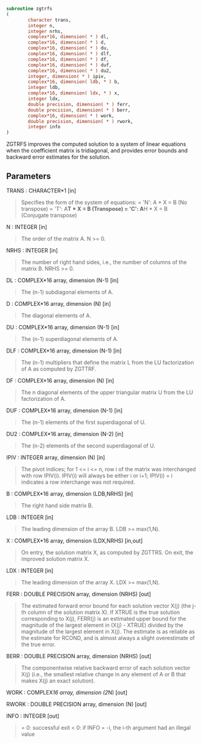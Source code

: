 ```fortran
subroutine zgtrfs
(
        character trans,
        integer n,
        integer nrhs,
        complex*16, dimension( * ) dl,
        complex*16, dimension( * ) d,
        complex*16, dimension( * ) du,
        complex*16, dimension( * ) dlf,
        complex*16, dimension( * ) df,
        complex*16, dimension( * ) duf,
        complex*16, dimension( * ) du2,
        integer, dimension( * ) ipiv,
        complex*16, dimension( ldb, * ) b,
        integer ldb,
        complex*16, dimension( ldx, * ) x,
        integer ldx,
        double precision, dimension( * ) ferr,
        double precision, dimension( * ) berr,
        complex*16, dimension( * ) work,
        double precision, dimension( * ) rwork,
        integer info
)
```

ZGTRFS improves the computed solution to a system of linear
equations when the coefficient matrix is tridiagonal, and provides
error bounds and backward error estimates for the solution.

## Parameters
TRANS : CHARACTER*1 [in]
> Specifies the form of the system of equations:
> = 'N':  A * X = B     (No transpose)
> = 'T':  A**T * X = B  (Transpose)
> = 'C':  A**H * X = B  (Conjugate transpose)

N : INTEGER [in]
> The order of the matrix A.  N >= 0.

NRHS : INTEGER [in]
> The number of right hand sides, i.e., the number of columns
> of the matrix B.  NRHS >= 0.

DL : COMPLEX*16 array, dimension (N-1) [in]
> The (n-1) subdiagonal elements of A.

D : COMPLEX*16 array, dimension (N) [in]
> The diagonal elements of A.

DU : COMPLEX*16 array, dimension (N-1) [in]
> The (n-1) superdiagonal elements of A.

DLF : COMPLEX*16 array, dimension (N-1) [in]
> The (n-1) multipliers that define the matrix L from the
> LU factorization of A as computed by ZGTTRF.

DF : COMPLEX*16 array, dimension (N) [in]
> The n diagonal elements of the upper triangular matrix U from
> the LU factorization of A.

DUF : COMPLEX*16 array, dimension (N-1) [in]
> The (n-1) elements of the first superdiagonal of U.

DU2 : COMPLEX*16 array, dimension (N-2) [in]
> The (n-2) elements of the second superdiagonal of U.

IPIV : INTEGER array, dimension (N) [in]
> The pivot indices; for 1 <= i <= n, row i of the matrix was
> interchanged with row IPIV(i).  IPIV(i) will always be either
> i or i+1; IPIV(i) = i indicates a row interchange was not
> required.

B : COMPLEX*16 array, dimension (LDB,NRHS) [in]
> The right hand side matrix B.

LDB : INTEGER [in]
> The leading dimension of the array B.  LDB >= max(1,N).

X : COMPLEX*16 array, dimension (LDX,NRHS) [in,out]
> On entry, the solution matrix X, as computed by ZGTTRS.
> On exit, the improved solution matrix X.

LDX : INTEGER [in]
> The leading dimension of the array X.  LDX >= max(1,N).

FERR : DOUBLE PRECISION array, dimension (NRHS) [out]
> The estimated forward error bound for each solution vector
> X(j) (the j-th column of the solution matrix X).
> If XTRUE is the true solution corresponding to X(j), FERR(j)
> is an estimated upper bound for the magnitude of the largest
> element in (X(j) - XTRUE) divided by the magnitude of the
> largest element in X(j).  The estimate is as reliable as
> the estimate for RCOND, and is almost always a slight
> overestimate of the true error.

BERR : DOUBLE PRECISION array, dimension (NRHS) [out]
> The componentwise relative backward error of each solution
> vector X(j) (i.e., the smallest relative change in
> any element of A or B that makes X(j) an exact solution).

WORK : COMPLEX*16 array, dimension (2*N) [out]

RWORK : DOUBLE PRECISION array, dimension (N) [out]

INFO : INTEGER [out]
> = 0:  successful exit
> < 0:  if INFO = -i, the i-th argument had an illegal value
